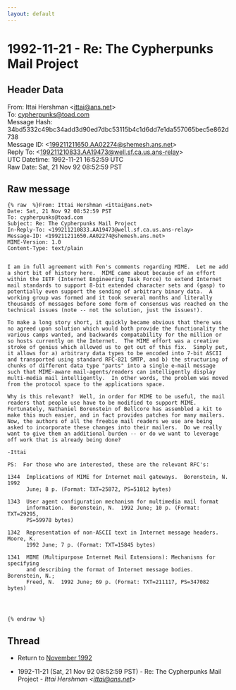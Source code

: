 ```yaml
---
layout: default
---
```


# 1992-11-21 - Re: The Cypherpunks Mail Project

## Header Data

From: Ittai Hershman \<ittai@ans.net\><br>
To: cypherpunks@toad.com<br>
Message Hash: 34bd5332c49bc34add3d90ed7dbc53115b4c1d6dd7e1da557065bec5e862d738<br>
Message ID: \<199211211650.AA02274@shemesh.ans.net\><br>
Reply To: \<199211210833.AA19473@well.sf.ca.us.ans-relay\><br>
UTC Datetime: 1992-11-21 16:52:59 UTC<br>
Raw Date: Sat, 21 Nov 92 08:52:59 PST<br>

## Raw message

```
{% raw  %}From: Ittai Hershman <ittai@ans.net>
Date: Sat, 21 Nov 92 08:52:59 PST
To: cypherpunks@toad.com
Subject: Re: The Cypherpunks Mail Project
In-Reply-To: <199211210833.AA19473@well.sf.ca.us.ans-relay>
Message-ID: <199211211650.AA02274@shemesh.ans.net>
MIME-Version: 1.0
Content-Type: text/plain


I am in full agreement with Fen's comments regarding MIME.  Let me add
a short bit of history here.  MIME came about because of an effort
within the IETF (Internet Engineering Task Force) to extend Internet
mail standards to support 8-bit extended character sets and (gasp) to
potentially even support the sending of arbitrary binary data.  A
working group was formed and it took several months and literally
thousands of messages before some form of consensus was reached on the
technical issues (note -- not the solution, just the issues!).

To make a long story short, it quickly became obvious that there was
no agreed upon solution which would both provide the functionality the
various camps wanted, and backwards compatability for the million or
so hosts currently on the Internet.  The MIME effort was a creative
stroke of genius which allowed us to get out of this fix.  Simply put,
it allows for a) arbitrary data types to be encoded into 7-bit ASCII
and transported using standard RFC-821 SMTP, and b) the structuring of
chunks of different data type "parts" into a single e-mail message
such that MIME-aware mail-agents/readers can intelligently display
multi-media mail intelligently.  In other words, the problem was moved
from the protocol space to the applications space.

Why is this relevant?  Well, in order for MIME to be useful, the mail
readers that people use have to be modified to support MIME.
Fortunately, Nathaniel Borenstein of Bellcore has assembled a kit to
make this much easier, and in fact provides patches for many mailers.
Now, the authors of all the freebie mail readers we use are being
asked to incorporate these changes into their mailers.  Do we really
want to give them an additional burden -- or do we want to leverage
off work that is already being done?

-Ittai

PS:  For those who are interested, these are the relevant RFC's:

1344  Implications of MIME for Internet mail gateways.  Borenstein, N.  1992 
      June; 8 p. (Format: TXT=25872, PS=51812 bytes)

1343  User agent configuration mechanism for multimedia mail format 
      information.  Borenstein, N.  1992 June; 10 p. (Format: TXT=29295, 
      PS=59978 bytes)

1342  Representation of non-ASCII text in Internet message headers.  Moore, K.
      1992 June; 7 p. (Format: TXT=15845 bytes)

1341  MIME (Multipurpose Internet Mail Extensions): Mechanisms for specifying 
      and describing the format of Internet message bodies.  Borenstein, N.; 
      Freed, N.  1992 June; 69 p. (Format: TXT=211117, PS=347082 bytes)




{% endraw %}
```

## Thread

+ Return to [November 1992](/archive/1992/11)

+ 1992-11-21 (Sat, 21 Nov 92 08:52:59 PST) - Re: The Cypherpunks Mail Project - _Ittai Hershman \<ittai@ans.net\>_

